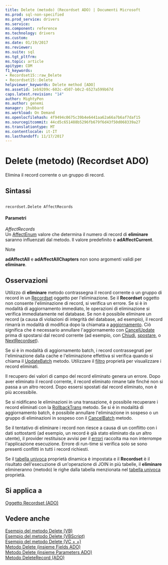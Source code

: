 ```yaml
---
title: Delete (metodo) (Recordset ADO) | Documenti Microsoft
ms.prod: sql-non-specified
ms.prod_service: drivers
ms.service: 
ms.component: reference
ms.technology: drivers
ms.custom: 
ms.date: 01/19/2017
ms.reviewer: 
ms.suite: sql
ms.tgt_pltfrm: 
ms.topic: article
apitype: COM
f1_keywords:
- Recordset15::raw_Delete
- Recordset15::Delete
helpviewer_keywords: Delete method [ADO]
ms.assetid: 1eb9209c-602c-4507-b0c2-6527a599b67d
caps.latest.revision: "14"
author: MightyPen
ms.author: genemi
manager: jhubbard
ms.workload: On Demand
ms.openlocfilehash: 4f9494c0675c39b4e6441aa62a66a7b6af7daf15
ms.sourcegitcommit: 44cd5c651488b5296fb679f6d43f50d068339a27
ms.translationtype: MT
ms.contentlocale: it-IT
ms.lasthandoff: 11/17/2017
---
```

# <a name="delete-method-ado-recordset"></a>Delete (metodo) (Recordset ADO)
Elimina il record corrente o un gruppo di record.  
  
## <a name="syntax"></a>Sintassi  
  
```  
  
recordset.Delete AffectRecords  
```  
  
#### <a name="parameters"></a>Parametri  
 *AffectRecords*  
 Un [AffectEnum](../../../ado/reference/ado-api/affectenum.md) valore che determina il numero di record di **eliminare** saranno influenzati dal metodo. Il valore predefinito è **adAffectCurrent**.  
  
> [!NOTE]
>  **adAffectAll** e **adAffectAllChapters** non sono argomenti validi per **eliminare**.  
  
## <a name="remarks"></a>Osservazioni  
 Utilizzo di **eliminare** metodo contrassegna il record corrente o un gruppo di record in un [Recordset](../../../ado/reference/ado-api/recordset-object-ado.md) oggetto per l'eliminazione. Se il **Recordset** oggetto non consente l'eliminazione di record, si verifica un errore. Se si è in modalità di aggiornamento immediato, le operazioni di eliminazione si verifica immediatamente nel database. Se non è possibile eliminare un record (a causa di violazioni di integrità del database, ad esempio), il record rimarrà in modalità di modifica dopo la chiamata a [aggiornamento](../../../ado/reference/ado-api/update-method.md). Ciò significa che è necessario annullare l'aggiornamento con [CancelUpdate](../../../ado/reference/ado-api/cancelupdate-method-ado.md) prima di spostarsi dal record corrente (ad esempio, con [Chiudi](../../../ado/reference/ado-api/close-method-ado.md), [spostare](../../../ado/reference/ado-api/move-method-ado.md), o [ NextRecordset](../../../ado/reference/ado-api/nextrecordset-method-ado.md)).  
  
 Se si è in modalità di aggiornamento batch, i record contrassegnati per l'eliminazione dalla cache e l'eliminazione effettiva si verifica quando si chiama il [UpdateBatch](../../../ado/reference/ado-api/updatebatch-method.md) metodo. Utilizzare il [filtro](../../../ado/reference/ado-api/filter-property.md) proprietà per visualizzare i record eliminati.  
  
 Il recupero dei valori di campo del record eliminato genera un errore. Dopo aver eliminato il record corrente, il record eliminato rimane tale finché non si passa a un altro record. Dopo essersi spostati dal record eliminato, non è più accessibile.  
  
 Se si nidificano le eliminazioni in una transazione, è possibile recuperare i record eliminati con la [RollbackTrans](../../../ado/reference/ado-api/begintrans-committrans-and-rollbacktrans-methods-ado.md) metodo. Se si è in modalità di aggiornamento batch, è possibile annullare l'eliminazione in sospeso o un gruppo di eliminazioni in sospeso con il [CancelBatch](../../../ado/reference/ado-api/cancelbatch-method-ado.md) metodo.  
  
 Se il tentativo di eliminare i record non riesce a causa di un conflitto con i dati sottostanti (ad esempio, un record è già stato eliminato da un altro utente), il provider restituisce avvisi per il [errori](../../../ado/reference/ado-api/errors-collection-ado.md) raccolta ma non interrompe l'applicazione esecuzione. Errore di run-time si verifica solo se sono presenti conflitti in tutti i record richiesti.  
  
 Se il [tabella univoca](../../../ado/reference/ado-api/unique-table-unique-schema-unique-catalog-properties-dynamic-ado.md) proprietà dinamica è impostata e il **Recordset** è il risultato dell'esecuzione di un'operazione di JOIN in più tabelle, il **eliminare** elimineranno (metodo) le righe dalla tabella menzionata nel [tabella univoca](../../../ado/reference/ado-api/unique-table-unique-schema-unique-catalog-properties-dynamic-ado.md) proprietà.  
  
## <a name="applies-to"></a>Si applica a  
 [Oggetto Recordset (ADO)](../../../ado/reference/ado-api/recordset-object-ado.md)  
  
## <a name="see-also"></a>Vedere anche  
 [Esempio del metodo Delete (VB)](../../../ado/reference/ado-api/delete-method-example-vb.md)   
 [Esempio del metodo Delete (VBScript)](../../../ado/reference/ado-api/delete-method-example-vbscript.md)   
 [Esempio del metodo Delete (VC + +)](../../../ado/reference/ado-api/delete-method-example-vc.md)   
 [Metodo Delete (insieme Fields ADO)](../../../ado/reference/ado-api/delete-method-ado-fields-collection.md)   
 [Metodo Delete (insieme Parameters ADO)](../../../ado/reference/ado-api/delete-method-ado-parameters-collection.md)   
 [Metodo DeleteRecord (ADO)](../../../ado/reference/ado-api/deleterecord-method-ado.md)
